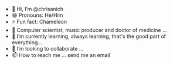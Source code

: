 - 👋 Hi, I’m @chrisanich
- 😄 Pronouns: He/Him
- ⚡ Fun fact: Chameleon
- 👀 Computer scientist, music producer and doctor of medicine ...
- 🌱 I’m currently learning, always learning, that's the good part of everything...
- 💞️ I’m looking to collaborate ...
- 📫 How to reach me ... send me an email

<!---
chrisanich/chrisanich is a ✨ special ✨ repository because its `README.md` (this file) appears on your GitHub profile.
You can click the Preview link to take a look at your changes.
--->
